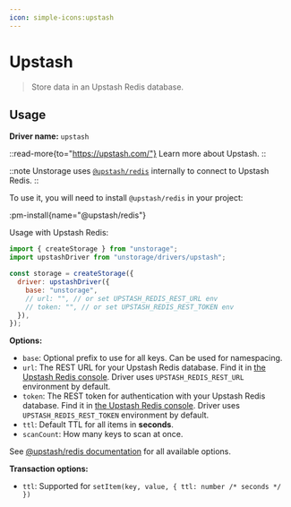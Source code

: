 ```yaml
---
icon: simple-icons:upstash
---
```


# Upstash

> Store data in an Upstash Redis database.

## Usage

**Driver name:** `upstash`

::read-more{to="https://upstash.com/"}
Learn more about Upstash.
::

::note
Unstorage uses [`@upstash/redis`](https://github.com/upstash/upstash-redis) internally to connect to Upstash Redis.
::

To use it, you will need to install `@upstash/redis` in your project:

:pm-install{name="@upstash/redis"}

Usage with Upstash Redis:

```js
import { createStorage } from "unstorage";
import upstashDriver from "unstorage/drivers/upstash";

const storage = createStorage({
  driver: upstashDriver({
    base: "unstorage",
    // url: "", // or set UPSTASH_REDIS_REST_URL env
    // token: "", // or set UPSTASH_REDIS_REST_TOKEN env
  }),
});
```

**Options:**

- `base`: Optional prefix to use for all keys. Can be used for namespacing.
- `url`: The REST URL for your Upstash Redis database. Find it in [the Upstash Redis console](https://console.upstash.com/redis/). Driver uses `UPSTASH_REDIS_REST_URL` environment by default.
- `token`: The REST token for authentication with your Upstash Redis database. Find it in [the Upstash Redis console](https://console.upstash.com/redis/). Driver uses `UPSTASH_REDIS_REST_TOKEN` environment by default.
- `ttl`: Default TTL for all items in **seconds**.
- `scanCount`: How many keys to scan at once.

See [@upstash/redis documentation](https://upstash.com/docs/redis/sdks/ts/overview) for all available options.

**Transaction options:**

- `ttl`: Supported for `setItem(key, value, { ttl: number /* seconds */ })`
